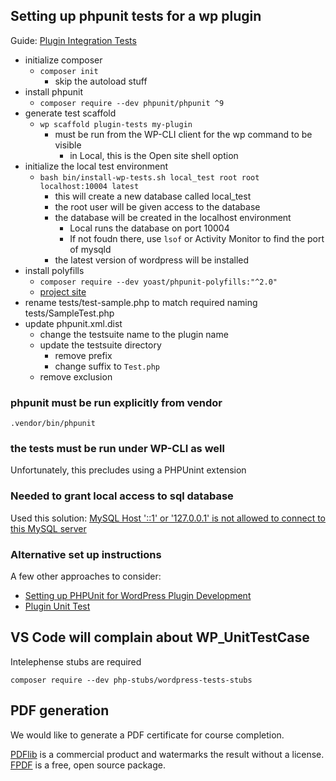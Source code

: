 ## Setting up phpunit tests for a wp plugin

Guide: [Plugin Integration Tests](https://make.wordpress.org/cli/handbook/misc/plugin-unit-tests/)

- initialize composer
  - `composer init`
    - skip the autoload stuff
- install phpunit
  - `composer require --dev phpunit/phpunit ^9`
- generate test scaffold
  - `wp scaffold plugin-tests my-plugin`
    - must be run from the WP-CLI client for the wp command to be visible
      - in Local, this is the Open site shell option
- initialize the local test environment
  - `bash bin/install-wp-tests.sh local_test root root localhost:10004 latest`
    - this will create a new database called local_test
    - the root user will be given access to the database
    - the database will be created in the localhost environment
      - Local runs the database on port 10004
      - If not foudn there, use `lsof` or Activity Monitor to find the port of mysqld
    - the latest version of wordpress will be installed
- install polyfills
  - `composer require --dev yoast/phpunit-polyfills:"^2.0"`
  - [project site](https://github.com/Yoast/PHPUnit-Polyfills)
- rename tests/test-sample.php to match required naming tests/SampleTest.php
- update phpunit.xml.dist
  - change the testsuite name to the plugin name
  - update the testsuite directory
    - remove prefix
    - change suffix to `Test.php`
  - remove exclusion

### phpunit must be run explicitly from vendor

`.vendor/bin/phpunit`

### the tests must be run under WP-CLI as well

Unfortunately, this precludes using a PHPUnint extension

### Needed to grant local access to sql database

Used this solution: [MySQL Host '::1' or '127.0.0.1' is not allowed to connect to this MySQL server](https://stackoverflow.com/questions/44871109/mysql-host-1-or-127-0-0-1-is-not-allowed-to-connect-to-this-mysql-server#answer-67574175)

### Alternative set up instructions

A few other approaches to consider:
- [Setting up PHPUnit for WordPress Plugin Development](https://www.smashingmagazine.com/2017/12/automated-testing-wordpress-plugins-phpunit/)
- [Plugin Unit Test](https://www.codetab.org/tutorial/wordpress-plugin-development/unit-test/plugin-unit-testing/)

## VS Code will complain about WP_UnitTestCase

Intelephense stubs are required

`composer require --dev php-stubs/wordpress-tests-stubs`

## PDF generation

We would like to generate a PDF certificate for course completion.

[PDFlib](https://www.pdflib.com/) is a commercial product and watermarks the result without a license.
[FPDF](http://www.fpdf.org/) is a free, open source package.